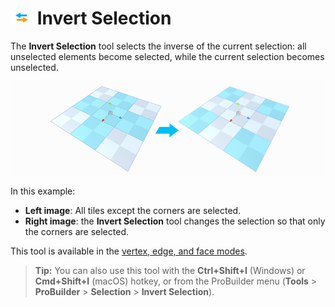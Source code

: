 # ![Invert Selection](images/icons/Selection_Invert.png) Invert Selection

The __Invert Selection__ tool selects the inverse of the current selection: all unselected elements become selected, while the current selection becomes unselected.

![Invert Selection Example](images/InvertSelection_Example.png)

In this example:
* **Left image**: All tiles except the corners are selected.
* **Right image**: the __Invert Selection__ tool changes the selection so that only the corners are selected.

This tool is available in the [vertex, edge, and face modes](modes.md).

> **Tip:** You can also use this tool with the **Ctrl+Shift+I** (Windows) or **Cmd+Shift+I** (macOS) hotkey, or from the ProBuilder menu (**Tools** > **ProBuilder** > **Selection** > **Invert Selection**).
